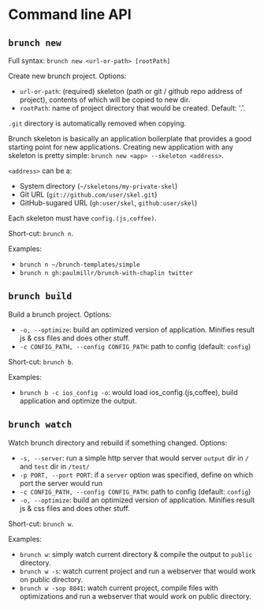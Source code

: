# Command line API

## `brunch new`

Full syntax: `brunch new <url-or-path> [rootPath]`

Create new brunch project. Options:

* `url-or-path`: (required) skeleton (path or
git / github repo address of project), contents of which will be copied to new dir.
* `rootPath`: name of project directory that would be created. Default: '.'.

`.git` directory is automatically removed when copying.

Brunch skeleton is basically an application boilerplate that provides a good starting point for new applications. Creating new application with any skeleton is pretty simple: `brunch new <app> --skeleton <address>`.

`<address>` can be a:

* System directory (`~/skeletons/my-private-skel`)
* Git URL (`git://github.com/user/skel.git`)
* GitHub-sugared URL (`gh:user/skel`, `github:user/skel`)

Each skeleton must have `config.(js,coffee)`.

Short-cut: `brunch n`.

Examples:

* `brunch n ~/brunch-templates/simple`
* `brunch n gh:paulmillr/brunch-with-chaplin twitter`

## `brunch build`

Build a brunch project. Options:

* `-o, --optimize`: build an optimized version of application. Minifies result js & css files and does other stuff.
* `-c CONFIG_PATH, --config CONFIG_PATH`: path to config (default: `config`)

Short-cut: `brunch b`.

Examples:

* `brunch b -c ios_config -o`: would load ios_config.(js,coffee), build application and optimize the output.

## `brunch watch`

Watch brunch directory and rebuild if something changed. Options:

* `-s, --server`: run a simple http server that would server `output` dir in `/` and `test` dir in `/test/`
* `-p PORT, --port PORT`: if a `server` option was specified, define on which port the server would run
* `-c CONFIG_PATH, --config CONFIG_PATH`: path to config (default: `config`)
* `-o, --optimize`: build an optimized version of application. Minifies result js & css files and does other stuff.

Short-cut: `brunch w`.

Examples:

* `brunch w`: simply watch current directory &amp; compile the output to `public` directory.
* `brunch w -s`: watch current project and run a webserver that would work on public directory.
* `brunch w -sop 8841`: watch current project, compile files with optimizations and run a webserver that would work on public directory.
